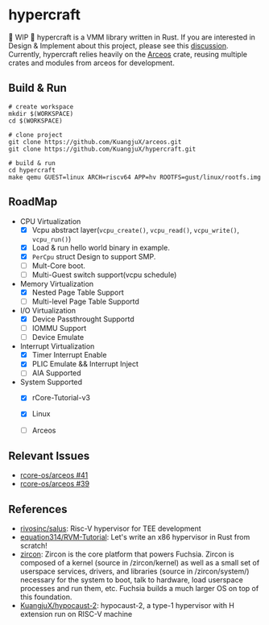 # hypercraft
🚧 WIP 🚧 hypercraft is a VMM library written in Rust. If you are interested in Design & Implement about this project, please see this [discussion](https://github.com/orgs/rcore-os/discussions/13). Currently, hypercraft relies heavily on the [Arceos](https://github.com/rcore-os/arceos) crate, reusing multiple crates and modules from arceos for development.

## Build & Run
```
# create workspace
mkdir $(WORKSPACE)
cd $(WORKSPACE)

# clone project
git clone https://github.com/KuangjuX/arceos.git
git clone https://github.com/KuangjuX/hypercraft.git

# build & run
cd hypercraft
make qemu GUEST=linux ARCH=riscv64 APP=hv ROOTFS=gust/linux/rootfs.img
```

## RoadMap
- CPU Virtualization
    - [x] Vcpu abstract layer(`vcpu_create()`, `vcpu_read()`, `vcpu_write()`, `vcpu_run()`)
    - [x] Load & run hello world binary in example.
    - [x] `PerCpu` struct Design to support SMP.
    - [ ] Mult-Core boot.
    - [ ] Multi-Guest switch support(vcpu schedule)
- Memory Virtualization
    - [x] Nested Page Table Support
    - [ ] Multi-level Page Table Supportd
- I/O Virtualization
    - [x] Device Passthrought Supportd
    - [ ] IOMMU Support
    - [ ] Device Emulate
- Interrupt Virtualization
    - [x] Timer Interrupt Enable
    - [x] PLIC Emulate && Interrupt Inject
    - [ ] AIA Supported
- System Supported
    - [x] rCore-Tutorial-v3
    - [x] Linux
    - [ ] Arceos


## Relevant Issues

- [rcore-os/arceos #41](https://github.com/rcore-os/arceos/issues/41)
- [rcore-os/arceos #39](https://github.com/rcore-os/arceos/issues/39)

## References
- [rivosinc/salus](https://github.com/rivosinc/salus): Risc-V hypervisor for TEE development
- [equation314/RVM-Tutorial](https://github.com/equation314/RVM-Tutorial): Let's write an x86 hypervisor in Rust from scratch!
- [zircon](https://fuchsia.dev/fuchsia-src/concepts/kernel): Zircon is the core platform that powers Fuchsia. Zircon is composed of a kernel (source in /zircon/kernel) as well as a small set of userspace services, drivers, and libraries (source in /zircon/system/) necessary for the system to boot, talk to hardware, load userspace processes and run them, etc. Fuchsia builds a much larger OS on top of this foundation.
- [KuangjuX/hypocaust-2](https://github.com/KuangjuX/hypocaust-2): hypocaust-2, a type-1 hypervisor with H extension run on RISC-V machine

